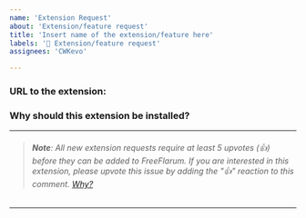 ```yaml
---
name: 'Extension Request'
about: 'Extension/feature request'
title: 'Insert name of the extension/feature here'
labels: '🙋 Extension/feature request'
assignees: 'CWKevo'

---
```


<!-- NOTE:
As a response to FreeFlarum crashes from 15th to 20th July 2022 (https://discuss.flarum.org/d/7585/3828),
all extension requests MUST follow the template and MUST have at least 5 upvotes in order for them to be considered, and later added to FreeFlarum.
This is to make sure that users actually want the extension to be added. This rule applies only to new extensions, not extension updates or extensions that were removed and now re-added. -->



### URL to the extension:

<!-- https://extiverse.com or https://packagist.com -->

### Why should this extension be installed?

<!-- Give us a brief explanation why should we install this extension -->



---
> ###### **Note**: All new extension requests require at least 5 upvotes (👍) before they can be added to FreeFlarum. If you are interested in this extension, please upvote this issue by adding the "👍" reaction to this comment. [Why?](https://discuss.flarum.org/d/7585/3828#:~:text=as%20a%20result%20of%20this%2C%20all%20extension%20requests%20must%20now%20provide%20a%20valid%20reason%20why%20should%20that%20extension%20be%20installed%2C%20and%20must%20have%20at%20least%205%20upvotes.%20Not%20following%20the%20template%20might%20result%20in%20your%20request%20being%20denied.)
---
